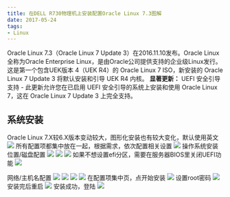 ```yaml
---
title: 在DELL R730物理机上安装配置Oracle Linux 7.3图解
date: 2017-05-24
tags: 
- Linux
---
```


Oracle Linux 7.3（Oracle Linux 7 Update 3）在2016.11.10发布。Oracle Linux全称为Oracle Enterprise Linux，是由Oracle公司提供支持的企业级Linux发行。这是第一个包含UEK版本 4（UEK R4）的 Oracle Linux 7 ISO，新安装的 Oracle Linux 7 Update 3 将默认安装和引导 UEK R4 内核。
**显著更新：**
UEFI 安全引导支持 - 此更新允许您在已启用 UEFI 安全引导的系统上安装和使用 Oracle Linux 7，这在 Oracle Linux 7 Update 3 上完全支持。
<!-- more -->

## 系统安装
Oracle Linux 7.X较6.X版本变动较大，图形化安装也有较大变化，默认使用英文
![](http://oligvdnzp.bkt.clouddn.com/0524_DellR730_Oracle_7_3_install_01.png)
所有配置项都集中放在一起，根据需求，依次配置相关设置
![](http://oligvdnzp.bkt.clouddn.com/0524_DellR730_Oracle_7_3_install_10.png)
操作系统安装位置/磁盘配置
![](http://oligvdnzp.bkt.clouddn.com/0524_DellR730_Oracle_7_3_install_02.png)
![](http://oligvdnzp.bkt.clouddn.com/0524_DellR730_Oracle_7_3_install_03.png)
![](http://oligvdnzp.bkt.clouddn.com/0524_DellR730_Oracle_7_3_install_04.png)
如果不想设置efi分区，需要在服务器BIOS里关闭UEFI功能
![](http://oligvdnzp.bkt.clouddn.com/0523_dell_idrac_10.png)

网络/主机名配置
![](http://oligvdnzp.bkt.clouddn.com/0524_DellR730_Oracle_7_3_install_06.png)
![](http://oligvdnzp.bkt.clouddn.com/0524_DellR730_Oracle_7_3_install_07.png)
![](http://oligvdnzp.bkt.clouddn.com/0524_DellR730_Oracle_7_3_install_08.png)
![](http://oligvdnzp.bkt.clouddn.com/0524_DellR730_Oracle_7_3_install_09.png)
在配置项集中页，点开始安装
![](http://oligvdnzp.bkt.clouddn.com/0524_DellR730_Oracle_7_3_install_11.png)
设置root密码
![](http://oligvdnzp.bkt.clouddn.com/0524_DellR730_Oracle_7_3_install_12.png)
安装完后重启
![](http://oligvdnzp.bkt.clouddn.com/0524_DellR730_Oracle_7_3_install_13.png)
安装成功，登陆
![](http://oligvdnzp.bkt.clouddn.com/0524_DellR730_Oracle_7_3_install_14.png)